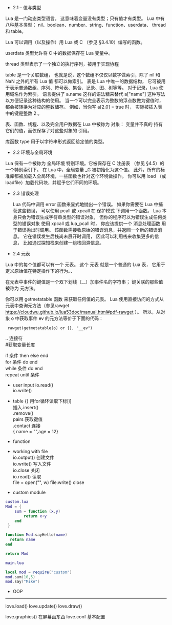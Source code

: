 - 2.1 – 值与类型

Lua 是一门动态类型语言。 这意味着变量没有类型；只有值才有类型。
Lua 中有八种基本类型： nil、boolean、number、string、function、userdata、 thread 和 table。

Lua 可以调用（以及操作）用 Lua 或 C （参见 §3.4.10）编写的函数。 

userdata 类型允许将 C 中的数据保存在 Lua 变量中。 

thread 类型表示了一个独立的执行序列，被用于实现协程 

table 是一个关联数组， 也就是说，这个数组不仅仅以数字做索引，除了 nil 和 NaN 之外的所有 Lua 值 都可以做索引。
表是 Lua 中唯一的数据结构， 它可被用于表示普通数组、序列、符号表、集合、记录、图、树等等。 对于记录，Lua 使用域名作为索引。 语言提供了 a.name 这样的语法糖来替代 a["name"] 这种写法以方便记录这种结构的使用。
当一个可以完全表示为整数的浮点数做为键值时， 都会被转换为对应的整数储存。 例如，当你写 a[2.0] = true 时， 实际被插入表中的键是整数 2 。

表、函数、线程、以及完全用户数据在 Lua 中被称为 对象： 变量并不真的 持有 它们的值，而仅保存了对这些对象的 引用。

库函数 type 用于以字符串形式返回给定值的类型。


- 2.2 环境与全局环境
  
Lua 保有一个被称为 全局环境 特别环境。它被保存在 C 注册表 （参见 §4.5）的一个特别索引下。 在 Lua 中，全局变量 _G 被初始化为这个值。
此外，所有的标准库都被加载入全局环境，一些函数也针对这个环境做操作。 你可以用 load （或 loadfile）加载代码块，并赋予它们不同的环境。


- 2.3 错误处理

   Lua 代码中调用 error 函数来显式地抛出一个错误。 如果你需要在 Lua 中捕获这些错误， 可以使用 pcall 或 xpcall 在 保护模式 下调用一个函数。
   Lua 本身只会为错误生成字符串类型的错误对象， 但你的程序可以为错误生成任何类型的错误对象
   使用 xpcall 或 lua_pcall 时， 你应该提供一个 消息处理函数 用于错误抛出时调用。 该函数需接收原始的错误消息，并返回一个新的错误消息。
   它在错误发生后栈尚未展开时调用， 因此可以利用栈来收集更多的信息， 比如通过探知栈来创建一组栈回溯信息。

- 2.4 元表

Lua 中的每个值都可以有一个 元表。 这个 元表 就是一个普通的 Lua 表， 它用于定义原始值在特定操作下的行为。、

在元表中事件的键值是一个双下划线（__）加事件名的字符串； 键关联的那些值被称为 元方法。

你可以用 getmetatable 函数 来获取任何值的元表。 Lua 使用直接访问的方式从元表中查询元方法（参见rawget https://cloudwu.github.io/lua53doc/manual.html#pdf-rawget ）。 
所以，从对象 o 中获取事件 ev 的元方法等价于下面的代码：

     rawget(getmetatable(o) or {}, "__ev")
  

  .. 连接符  
  #获取变量长度

if 条件 then  else  end  
for 条件 do  end  
while 条件 do end  
repeat until 条件  

- user input
io.read()  
io.write()  

- table {}
用for循环读取下标[i]  
插入.insert()  
.remove()  
pairs 获取键值  
.contact 连接  
{ name = "",age = 12}   

- function  
  
- working with file  
io.output() 创建文件   
io.write() 写入文件    
io.close 关闭  
io.read() 读取  
file = open("", w)  file:write()  close  

 
- custom module  
```lua
custom.lua
Mod = {
    sum = function (x,y)
        return x+y
    end
 }

function Mod.sayHello(name)
  return name
end

return Mod

main.lua

local mod = require("custom")
mod.sum(10,5)
mod.say("Mike")

```

- OOP
 



--------------------------------------------------

love.load()
love.update()
love.draw() 

love.graphics() 在屏幕画东西
love.conf 基本配置










  
